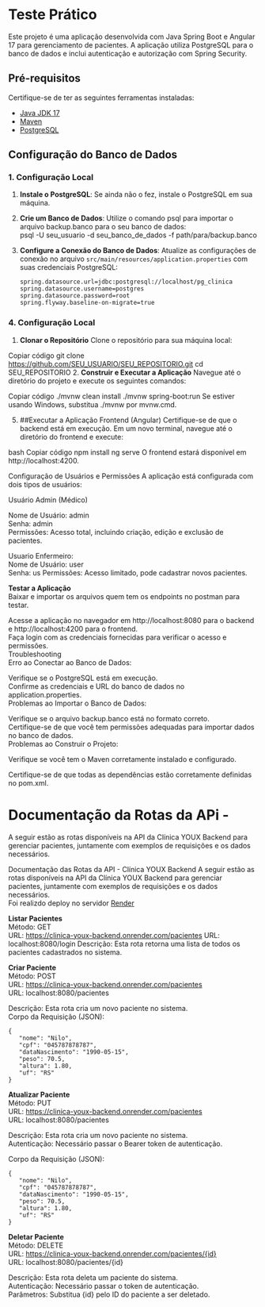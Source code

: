 # Teste Prático

Este projeto é uma aplicação desenvolvida com Java Spring Boot e Angular 17 para gerenciamento de pacientes. A aplicação utiliza PostgreSQL para o banco de dados e inclui autenticação e autorização com Spring Security.

## Pré-requisitos

Certifique-se de ter as seguintes ferramentas instaladas:

- [Java JDK 17](https://www.oracle.com/java/technologies/javase-jdk17-downloads.html)
- [Maven](https://maven.apache.org/download.cgi)
- [PostgreSQL](https://www.postgresql.org/download/)

## Configuração do Banco de Dados

### 1. Configuração Local

1. **Instale o PostgreSQL**: Se ainda não o fez, instale o PostgreSQL em sua máquina.
   
2. **Crie um Banco de Dados**: Utilize o comando psql para importar o arquivo backup.banco para o seu banco de dados:<br>
psql -U seu_usuario -d seu_banco_de_dados -f path/para/backup.banco


3. **Configure a Conexão do Banco de Dados**: Atualize as configurações de conexão no arquivo `src/main/resources/application.properties` com suas credenciais PostgreSQL:

   ```properties
   spring.datasource.url=jdbc:postgresql://localhost/pg_clinica
   spring.datasource.username=postgres
   spring.datasource.password=root
   spring.flyway.baseline-on-migrate=true

### 4. Configuração Local
1. **Clonar o Repositório**
Clone o repositório para sua máquina local:


Copiar código
git clone https://github.com/SEU_USUARIO/SEU_REPOSITORIO.git
cd SEU_REPOSITORIO
2. **Construir e Executar a Aplicação**
Navegue até o diretório do projeto e execute os seguintes comandos:


Copiar código
./mvnw clean install
./mvnw spring-boot:run
Se estiver usando Windows, substitua ./mvnw por mvnw.cmd.

5. ##Executar a Aplicação Frontend (Angular)
Certifique-se de que o backend está em execução. Em um novo terminal, navegue até o diretório do frontend e execute:

bash
Copiar código
npm install
ng serve
O frontend estará disponível em http://localhost:4200.

Configuração de Usuários e Permissões
A aplicação está configurada com dois tipos de usuários:

Usuário Admin (Médico)<br>

Nome de Usuário: admin<br>
Senha: admin<br>
Permissões: Acesso total, incluindo criação, edição e exclusão de pacientes.<br>

Usuario Enfermeiro:<br>
Nome de Usuário: user<br>
Senha: us
Permissões: Acesso limitado, pode cadastrar novos pacientes.<br>

**Testar a Aplicação**<br>
Baixar e importar os arquivos quem tem os endpoints no postman para testar.<br>

Acesse a aplicação no navegador em http://localhost:8080 para o backend e http://localhost:4200 para o frontend.<br>
Faça login com as credenciais fornecidas para verificar o acesso e permissões.<br>
Troubleshooting<br>
Erro ao Conectar ao Banco de Dados:<br>

Verifique se o PostgreSQL está em execução.<br>
Confirme as credenciais e URL do banco de dados no application.properties.<br>
Problemas ao Importar o Banco de Dados:<br>

Verifique se o arquivo backup.banco está no formato correto.<br>
Certifique-se de que você tem permissões adequadas para importar dados no banco de dados.<br>
Problemas ao Construir o Projeto:<br>

Verifique se você tem o Maven corretamente instalado e configurado.

Certifique-se de que todas as dependências estão corretamente definidas no pom.xml.

# Documentação da Rotas da APi - 

A seguir estão as rotas disponíveis na API da Clínica YOUX Backend para gerenciar pacientes, juntamente com exemplos de requisições e os dados necessários.




Documentação das Rotas da API - Clínica YOUX Backend
A seguir estão as rotas disponíveis na API da Clínica YOUX Backend para gerenciar pacientes, juntamente com exemplos de requisições e os dados necessários.<br>
Foi realizdo deploy no servidor [Render](https://render.com/) <br>
  

**Listar Pacientes**<br>
Método: GET<br>
URL: https://clinica-youx-backend.onrender.com/pacientes
URL: localhost:8080/login
Descrição: Esta rota retorna uma lista de todos os pacientes cadastrados no sistema.<br>

**Criar Paciente** <br>
Método: POST <br>
URL: https://clinica-youx-backend.onrender.com/pacientes<br>
URL: localhost:8080/pacientes<br>

Descrição: Esta rota cria um novo paciente no sistema.<br>
Corpo da Requisição (JSON):<br>
 ```
{
    "nome": "Nilo",
    "cpf": "045787878787",
    "dataNascimento": "1990-05-15",
    "peso": 70.5,
    "altura": 1.80,
    "uf": "RS"
}

 ```

**Atualizar Paciente** <br>
Método: PUT <br>
URL: https://clinica-youx-backend.onrender.com/pacientes<br>
URL: localhost:8080/pacientes<br>

Descrição: Esta rota cria um novo paciente no sistema.<br>
Autenticação: Necessário passar o Bearer token de autenticação.<br>

Corpo da Requisição (JSON):<br>
 ```
{
    "nome": "Nilo",
    "cpf": "045787878787",
    "dataNascimento": "1990-05-15",
    "peso": 70.5,
    "altura": 1.80,
    "uf": "RS"
}

 ```
**Deletar Paciente**<br>
Método: DELETE<br>
URL: https://clinica-youx-backend.onrender.com/pacientes/{id}<br>
URL: localhost:8080/pacientes/{id}<br>

Descrição: Esta rota deleta um paciente do sistema.<br>
Autenticação: Necessário passar o token de autenticação.<br>
Parâmetros: Substitua {id} pelo ID do paciente a ser deletado. <br> 




